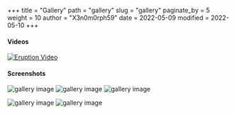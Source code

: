 +++
title = "Gallery"
path = "gallery"
slug = "gallery"
paginate_by = 5
weight = 10
author = "X3n0m0rph59"
date = 2022-05-09
modified = 2022-05-10
+++

<!-- ![gallery image](img/eruption.jpg) -->

#### Videos

[![Eruption Video](https://img.youtube.com/vi/ig_71zg14nQ/0.jpg)](https://www.youtube.com/watch?v=ig_71zg14nQ)

#### Screenshots

![gallery image](/img/screenshot-01.png)
![gallery image](/img/screenshot-02.png)
![gallery image](/img/screenshot-03.png)

![gallery image](/img/screenshot-profile-switcher-01.jpg)
![gallery image](/img/screenshot-profile-switcher-02.jpg)
